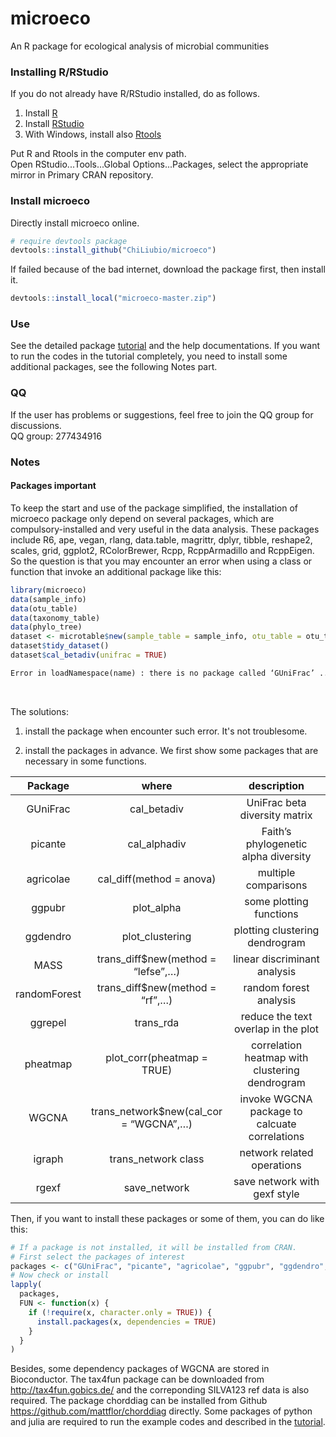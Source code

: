 # microeco
An R package for ecological analysis of microbial communities

### Installing R/RStudio
If you do not already have R/RStudio installed, do as follows.

1. Install [R](https://www.r-project.org/)
2. Install [RStudio](https://rstudio.com/)
3. With Windows, install also [Rtools](https://cran.r-project.org/bin/windows/Rtools/)  

Put R and Rtools in the computer env path.  
Open RStudio...Tools...Global Options...Packages, select the appropriate mirror in Primary CRAN repository.

### Install microeco
Directly install microeco online.
```r
# require devtools package
devtools::install_github("ChiLiubio/microeco")
```
If failed because of the bad internet, download the package first, then install it.
```r
devtools::install_local("microeco-master.zip")
```

### Use
See the detailed package [tutorial](https://chiliubio.github.io/microeco/) and the help documentations.
If you want to run the codes in the tutorial completely, you need to install some additional packages, see the following Notes part.


### QQ
If the user has problems or suggestions, feel free to join the QQ group for discussions.  
QQ group: 277434916

### Notes

#### Packages important
To keep the start and use of the package simplified, 
the installation of microeco package only depend on several packages, which are compulsory-installed and very useful in the data analysis.
These packages include R6, ape, vegan, rlang, data.table, magrittr, dplyr, tibble, reshape2, scales, grid, ggplot2, RColorBrewer, Rcpp, RcppArmadillo and RcppEigen.
So the question is that you may encounter an error when using a class or function that invoke an additional package like this:

```r
library(microeco)
data(sample_info)
data(otu_table)
data(taxonomy_table)
data(phylo_tree)
dataset <- microtable$new(sample_table = sample_info, otu_table = otu_table, tax_table = taxonomy_table, phylo_tree = phylo_tree)
dataset$tidy_dataset()
dataset$cal_betadiv(unifrac = TRUE)
```


```html
Error in loadNamespace(name) : there is no package called ‘GUniFrac’ ...
```


<br>

The solutions:

1. install the package when encounter such error. It's not troublesome.

2. install the packages in advance. We first show some packages that are necessary in some functions.


<div id="content-wrapper">
  <div class="inner clearfix">
    <section id="main-content">
<table>
<colgroup>
<col width="19%"></col>
<col width="38%"></col>
<col width="42%"></col>
</colgroup>
<thead>
<tr class="header">
<th align="center">Package</th>
<th align="center">where</th>
<th align="center">description</th>
</tr>
</thead>
<tbody>
<tr class="odd">
<td align="center">GUniFrac</td>
<td align="center">cal_betadiv</td>
<td align="center">UniFrac beta diversity matrix</td>
</tr>
<tr class="even">
<td align="center">picante</td>
<td align="center">cal_alphadiv</td>
<td align="center">Faith’s phylogenetic alpha diversity</td>
</tr>
<tr class="odd">
<td align="center">agricolae</td>
<td align="center">cal_diff(method = anova)</td>
<td align="center">multiple comparisons</td>
</tr>
<tr class="even">
<td align="center">ggpubr</td>
<td align="center">plot_alpha</td>
<td align="center">some plotting functions</td>
</tr>
<tr class="odd">
<td align="center">ggdendro</td>
<td align="center">plot_clustering</td>
<td align="center">plotting clustering dendrogram</td>
</tr>
<tr class="even">
<td align="center">MASS</td>
<td align="center">trans_diff$new(method = “lefse”,…)</td>
<td align="center">linear discriminant analysis</td>
</tr>
<tr class="odd">
<td align="center">randomForest</td>
<td align="center">trans_diff$new(method = “rf”,…)</td>
<td align="center">random forest analysis</td>
</tr>
<tr class="even">
<td align="center">ggrepel</td>
<td align="center">trans_rda</td>
<td align="center">reduce the text overlap in the plot</td>
</tr>
<tr class="odd">
<td align="center">pheatmap</td>
<td align="center">plot_corr(pheatmap = TRUE)</td>
<td align="center">correlation heatmap with clustering dendrogram</td>
</tr>
<tr class="even">
<td align="center">WGCNA</td>
<td align="center">trans_network$new(cal_cor = “WGCNA”,…)</td>
<td align="center">invoke WGCNA package to calcuate correlations</td>
</tr>
<tr class="odd">
<td align="center">igraph</td>
<td align="center">trans_network class</td>
<td align="center">network related operations</td>
</tr>
<tr class="even">
<td align="center">rgexf</td>
<td align="center">save_network</td>
<td align="center">save network with gexf style</td>
</tr>
</tbody>
</table>
    </section>
  </div>
</div>


Then, if you want to install these packages or some of them, you can do like this:

```r
# If a package is not installed, it will be installed from CRAN.
# First select the packages of interest
packages <- c("GUniFrac", "picante", "agricolae", "ggpubr", "ggdendro", "MASS", "randomForest", "ggrepel", "pheatmap", "WGCNA", "igraph", "rgexf")
# Now check or install
lapply(
  packages,
  FUN <- function(x) {
    if (!require(x, character.only = TRUE)) {
      install.packages(x, dependencies = TRUE)
    }
  }
)
```

Besides, some dependency packages of WGCNA are stored in Bioconductor. The tax4fun package can be downloaded from http://tax4fun.gobics.de/
and the correponding SILVA123 ref data is also required.
The package chorddiag can be installed from Github https://github.com/mattflor/chorddiag directly.
Some packages of python and julia are required to run the example codes and described in the [tutorial](https://chiliubio.github.io/microeco/).












